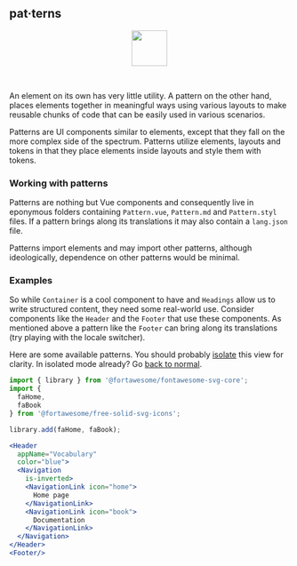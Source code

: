 ## pat·terns

<center>
<img
  src="https://raw.githubusercontent.com/creativecommons/cc-vocabulary/master/src/assets/icons/ds_nomenclature/pattern.svg?sanitize=true"
  width="64px"/>
</center>

&nbsp;

An element on its own has very little utility. A pattern on the other hand, 
places elements together in meaningful ways using various layouts to make 
reusable chunks of code that can be easily used in various scenarios.

Patterns are UI components similar to elements, except that they fall on the 
more complex side of the spectrum. Patterns utilize elements, layouts and 
tokens in that they place elements inside layouts and style them with tokens.


### Working with patterns

Patterns are nothing but Vue components and consequently live in eponymous 
folders containing `Pattern.vue`, `Pattern.md` and `Pattern.styl` files. If a
pattern brings along its translations it may also contain a `lang.json` file.

Patterns import elements and may import other patterns, although ideologically, 
dependence on other patterns would be minimal.


### Examples

So while `Container` is a cool component to have and `Headings` allow us to
write structured content, they need some real-world use. Consider components
like the `Header` and the `Footer` that use these components. As mentioned above
a pattern like the `Footer` can bring along its translations (try playing with 
the locale switcher).

Here are some available patterns. You should probably 
[isolate](#!/Patterns) this view for clarity. In isolated mode already? Go 
[back to normal](#/Patterns).

```jsx { "props": { "className": "i18n-enabled contain-content" } }
import { library } from '@fortawesome/fontawesome-svg-core';
import {
  faHome,
  faBook
} from '@fortawesome/free-solid-svg-icons';

library.add(faHome, faBook);

<Header 
  appName="Vocabulary" 
  color="blue">
  <Navigation
    is-inverted>
    <NavigationLink icon="home">
      Home page
    </NavigationLink>
    <NavigationLink icon="book">
      Documentation
    </NavigationLink>
  </Navigation>
</Header>
<Footer/>
```
